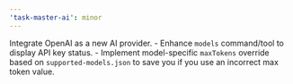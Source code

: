 ```yaml
---
'task-master-ai': minor
---
```


Integrate OpenAI as a new AI provider.
    - Enhance `models` command/tool to display API key status.
    - Implement model-specific `maxTokens` override based on `supported-models.json` to save you if you use an incorrect max token value.

